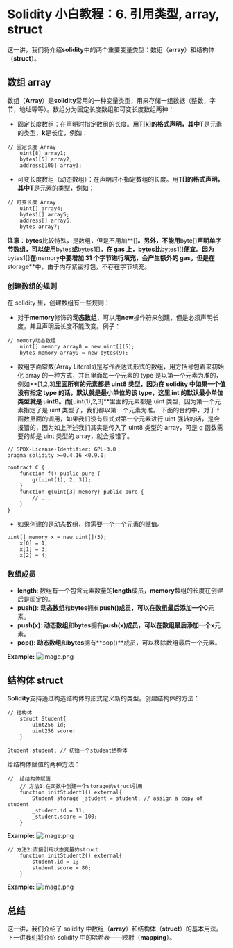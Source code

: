# Solidity 小白教程：6. 引用类型, array, struct

这一讲，我们将介绍**solidity**中的两个重要变量类型：数组（**array**）和结构体（**struct**）。

## 数组 array

数组（**Array**）是**solidity**常用的一种变量类型，用来存储一组数据（整数，字节，地址等等）。数组分为固定长度数组和可变长度数组两种：

- 固定长度数组：在声明时指定数组的长度。用**T[k]**的格式声明，其中**T**是元素的类型，**k**是长度，例如：

```solidity
// 固定长度 Array
    uint[8] array1;
    bytes1[5] array2;
    address[100] array3;
```

- 可变长度数组（动态数组）：在声明时不指定数组的长度。用**T[]**的格式声明，其中**T**是元素的类型，例如：

```solidity
// 可变长度 Array
    uint[] array4;
    bytes1[] array5;
    address[] array6;
    bytes array7;
```

**注意**：**bytes**比较特殊，是数组，但是不用加**[]**。另外，不能用**byte[]**声明单字节数组，可以使用**bytes**或**bytes1[]**。在 gas 上，**bytes**比**bytes1[]**便宜。因为**bytes1[]**在**memory**中要增加 31 个字节进行填充，会产生额外的 gas。但是在**storage**中，由于内存紧密打包，不存在字节填充。

### 创建数组的规则

在 solidity 里，创建数组有一些规则：

- 对于**memory**修饰的**动态数组**，可以用**new**操作符来创建，但是必须声明长度，并且声明后长度不能改变。例子：

```solidity
// memory动态数组
    uint[] memory array8 = new uint[](5);
    bytes memory array9 = new bytes(9);
```

- 数组字面常数(Array Literals)是写作表达式形式的数组，用方括号包着来初始化 array 的一种方式，并且里面每一个元素的 type 是以第一个元素为准的，例如**[1,2,3]**里面所有的元素都是 uint8 类型，因为在 solidity 中如果一个值没有指定 type 的话，默认就是最小单位的该 type，这里 int 的默认最小单位类型就是 uint8。而**[uint(1),2,3]**里面的元素都是 uint 类型，因为第一个元素指定了是 uint 类型了，我们都以第一个元素为准。 下面的合约中，对于 f 函数里面的调用，如果我们没有显式对第一个元素进行 uint 强转的话，是会报错的，因为如上所述我们其实是传入了 uint8 类型的 array，可是 g 函数需要的却是 uint 类型的 array，就会报错了。

```solidity
// SPDX-License-Identifier: GPL-3.0
pragma solidity >=0.4.16 <0.9.0;

contract C {
    function f() public pure {
        g([uint(1), 2, 3]);
    }
    function g(uint[3] memory) public pure {
        // ...
    }
}
```

- 如果创建的是动态数组，你需要一个一个元素的赋值。

```solidity
uint[] memory x = new uint[](3);
    x[0] = 1;
    x[1] = 3;
    x[2] = 4;
```

### 数组成员

- **length**: 数组有一个包含元素数量的**length**成员，**memory**数组的长度在创建后是固定的。
- **push()**: **动态数组**和**bytes**拥有**push()**成员，可以在数组最后添加一个**0**元素。
- **push(x)**: **动态数组**和**bytes**拥有**push(x)**成员，可以在数组最后添加一个**x**元素。
- **pop()**: **动态数组**和**bytes**拥有**pop()**成员，可以移除数组最后一个元素。

**Example:**
![image.png](https://cdn.nlark.com/yuque/0/2023/png/97322/1693366532542-0f436886-f3fb-4c71-9d46-7fdf3217d333.png#averageHue=%2326283b&clientId=u8f9e4392-4fa6-4&from=paste&id=u3a20238c&originHeight=1086&originWidth=2278&originalType=url&ratio=2&rotation=0&showTitle=false&size=274524&status=done&style=none&taskId=u77b35d38-4bd1-4177-a31d-172cb7b662e&title=)

## 结构体 struct

**Solidity**支持通过构造结构体的形式定义新的类型。创建结构体的方法：

```solidity
// 结构体
    struct Student{
        uint256 id;
        uint256 score;
    }
```

```solidity
Student student; // 初始一个student结构体
```

给结构体赋值的两种方法：

```solidity
//  给结构体赋值
    // 方法1:在函数中创建一个storage的struct引用
    function initStudent1() external{
        Student storage _student = student; // assign a copy of student
        _student.id = 11;
        _student.score = 100;
    }
```

**Example:**
![image.png](https://cdn.nlark.com/yuque/0/2023/png/97322/1693366532583-170d0191-189e-4ed5-b409-12c901f8b8e0.png#averageHue=%23272a3e&clientId=u8f9e4392-4fa6-4&from=paste&id=u1232f6a9&originHeight=1128&originWidth=2548&originalType=url&ratio=2&rotation=0&showTitle=false&size=356846&status=done&style=none&taskId=u3c660f64-99f2-450c-923d-10d6e22308a&title=)

```solidity
// 方法2:直接引用状态变量的struct
    function initStudent2() external{
        student.id = 1;
        student.score = 80;
    }
```

**Example:**
![image.png](https://cdn.nlark.com/yuque/0/2023/png/97322/1693366532581-cdd7433e-2355-42a4-baa7-4d5be11af67e.png#averageHue=%23272a3d&clientId=u8f9e4392-4fa6-4&from=paste&id=uf78378a9&originHeight=808&originWidth=2580&originalType=url&ratio=2&rotation=0&showTitle=false&size=254136&status=done&style=none&taskId=u7195d259-e73c-4c96-a1da-ba5e29d9bb8&title=)

## 总结

这一讲，我们介绍了 solidity 中数组（**array**）和结构体（**struct**）的基本用法。下一讲我们将介绍 solidity 中的哈希表——映射（**mapping**）。
